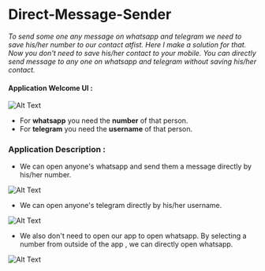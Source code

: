 # Direct-Message-Sender

*To send some one any message on whatsapp and telegram we need to save his/her number to our contact atfist.*
*Here I make a solution for that. Now you don't need to save his/her contact to your mobile.*
*You can directly send message to any one on whatsapp and telegram without saving his/her contact.*

#### Application Welcome UI :
![Alt Text](https://media.giphy.com/media/USP6DMCPXvjQcRpoO1/giphy.gif)

* For **whatsapp** you need the **number** of that person.
* For **telegram** you need the **username** of that person.

### Application Description :

* We can open anyone's whatsapp and send them a message directly by his/her number.

![Alt Text](https://media.giphy.com/media/TAr0M4Dq8qcDIdYQpm/giphy.gif)
* We can open anyone's telegram directly by his/her username.

![Alt Text](https://media.giphy.com/media/jfLTNjsWNjQgPfwB0r/giphy.gif)
* We also don't need to open our app to open whatsapp. By selecting a number from outside of the app , we can directly open whatsapp. 

![Alt Text](https://media.giphy.com/media/rIp6tptYISNPNekSIR/giphy.gif)
 

